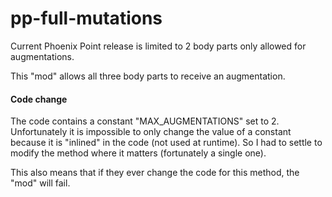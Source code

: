 # pp-full-mutations

Current Phoenix Point release is limited to 2 body parts only allowed for augmentations.

This "mod" allows all three body parts to receive an augmentation.

#### Code change

The code contains a constant "MAX_AUGMENTATIONS" set to 2. Unfortunately it is impossible to only change the value of a constant because it is "inlined" in the code (not used at runtime).
So I had to settle to modify the method where it matters (fortunately a single one).

This also means that if they ever change the code for this method, the "mod" will fail.
